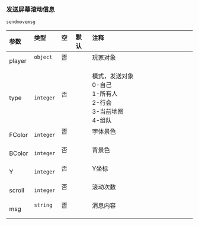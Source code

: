 ### 发送屏幕滚动信息
`sendmovemsg`

| 参数   | 类型      | 空   | 默认 | 注释                                                                   |
| :----- | :-------- | :--- | :--- | :--------------------------------------------------------------------- |
| player | `object`  | 否   |      | 玩家对象                                                               |
| type   | `integer` | 否   |      | 模式，发送对象<br />0-自己<br />1-所有人<br />2-行会<br />3-当前地图<br />4-组队 |
| FColor | `integer` | 否   |      | 字体景色                                                               |
| BColor | `integer` | 否   |      | 背景色                                                                 |
| Y      | `integer` | 否   |      | Y坐标                                                                  |
| scroll | `integer` | 否   |      | 滚动次数                                                               |
| msg    | `string`  | 否   |      | 消息内容                                                               |

